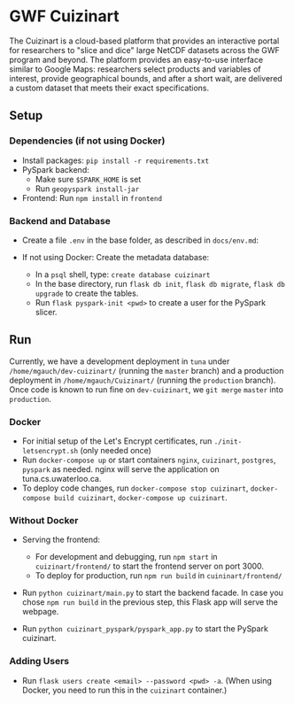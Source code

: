 
# GWF Cuizinart

The Cuizinart is a cloud-based platform that provides an interactive portal for researchers to "slice and dice" large NetCDF datasets across the GWF program and beyond.
The platform provides an easy-to-use interface similar to Google Maps: researchers select products and variables of interest, provide geographical bounds, and after a short wait, are delivered a custom dataset that meets their exact specifications.

## Setup

### Dependencies (if not using Docker)
- Install packages: `pip install -r requirements.txt`
- PySpark backend: 
  - Make sure `$SPARK_HOME` is set
  - Run `geopyspark install-jar`
- Frontend: Run `npm install` in `frontend`

### Backend and Database
- Create a file `.env` in the base folder, as described in `docs/env.md`:

- If not using Docker: Create the metadata database:
  - In a `psql` shell, type: `create database cuizinart`
  - In the base directory, run `flask db init`, `flask db migrate`, `flask db upgrade` to create the tables.
  - Run `flask pyspark-init <pwd>` to create a user for the PySpark slicer.

## Run

Currently, we have a development deployment in `tuna` under `/home/mgauch/dev-cuizinart/` (running the `master` branch) and a production deployment in `/home/mgauch/Cuizinart/` (running the `production` branch).
Once code is known to run fine on `dev-cuizinart`, we `git merge` `master` into `production`.

### Docker
- For initial setup of the Let's Encrypt certificates, run `./init-letsencrypt.sh` (only needed once)
- Run `docker-compose up` or start containers `nginx`, `cuizinart`, `postgres`, `pyspark` as needed. nginx will serve the application on tuna.cs.uwaterloo.ca.
- To deploy code changes, run `docker-compose stop cuizinart`, `docker-compose build cuizinart`, `docker-compose up cuizinart`.

### Without Docker
- Serving the frontend:
  - For development and debugging, run `npm start` in `cuizinart/frontend/` to start the frontend server on port 3000.
  - To deploy for production, run `npm run build` in `cuininart/frontend/`

- Run `python cuizinart/main.py` to start the backend facade. 
In case you chose `npm run build` in the previous step, this Flask app will serve the webpage.

- Run `python cuizinart_pyspark/pyspark_app.py` to start the PySpark cuizinart.

### Adding Users
- Run `flask users create <email> --password <pwd> -a`. (When using Docker, you need to run this in the `cuizinart` container.)


